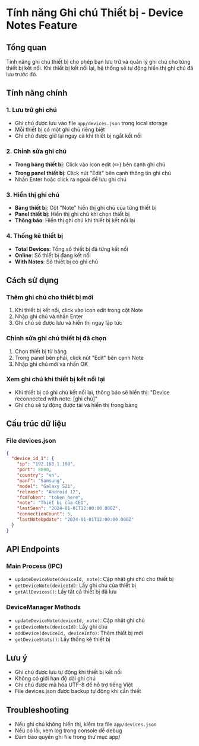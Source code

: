 # Tính năng Ghi chú Thiết bị - Device Notes Feature

## Tổng quan
Tính năng ghi chú thiết bị cho phép bạn lưu trữ và quản lý ghi chú cho từng thiết bị kết nối. Khi thiết bị kết nối lại, hệ thống sẽ tự động hiển thị ghi chú đã lưu trước đó.

## Tính năng chính

### 1. Lưu trữ ghi chú
- Ghi chú được lưu vào file `app/devices.json` trong local storage
- Mỗi thiết bị có một ghi chú riêng biệt
- Ghi chú được giữ lại ngay cả khi thiết bị ngắt kết nối

### 2. Chỉnh sửa ghi chú
- **Trong bảng thiết bị**: Click vào icon edit (✏️) bên cạnh ghi chú
- **Trong panel thiết bị**: Click nút "Edit" bên cạnh thông tin ghi chú
- Nhấn Enter hoặc click ra ngoài để lưu ghi chú

### 3. Hiển thị ghi chú
- **Bảng thiết bị**: Cột "Note" hiển thị ghi chú của từng thiết bị
- **Panel thiết bị**: Hiển thị ghi chú khi chọn thiết bị
- **Thông báo**: Hiển thị ghi chú khi thiết bị kết nối lại

### 4. Thống kê thiết bị
- **Total Devices**: Tổng số thiết bị đã từng kết nối
- **Online**: Số thiết bị đang kết nối
- **With Notes**: Số thiết bị có ghi chú

## Cách sử dụng

### Thêm ghi chú cho thiết bị mới
1. Khi thiết bị kết nối, click vào icon edit trong cột Note
2. Nhập ghi chú và nhấn Enter
3. Ghi chú sẽ được lưu và hiển thị ngay lập tức

### Chỉnh sửa ghi chú thiết bị đã chọn
1. Chọn thiết bị từ bảng
2. Trong panel bên phải, click nút "Edit" bên cạnh Note
3. Nhập ghi chú mới và nhấn OK

### Xem ghi chú khi thiết bị kết nối lại
- Khi thiết bị có ghi chú kết nối lại, thông báo sẽ hiển thị: "Device reconnected with note: [ghi chú]"
- Ghi chú sẽ tự động được tải và hiển thị trong bảng

## Cấu trúc dữ liệu

### File devices.json
```json
{
  "device_id_1": {
    "ip": "192.168.1.100",
    "port": 8080,
    "country": "vn",
    "manf": "Samsung",
    "model": "Galaxy S21",
    "release": "Android 12",
    "fcmToken": "token_here",
    "note": "Thiết bị của CEO",
    "lastSeen": "2024-01-01T12:00:00.000Z",
    "connectionCount": 5,
    "lastNoteUpdate": "2024-01-01T12:00:00.000Z"
  }
}
```

## API Endpoints

### Main Process (IPC)
- `updateDeviceNote(deviceId, note)`: Cập nhật ghi chú cho thiết bị
- `getDeviceNote(deviceId)`: Lấy ghi chú của thiết bị
- `getAllDevices()`: Lấy tất cả thiết bị đã lưu

### DeviceManager Methods
- `updateDeviceNote(deviceId, note)`: Cập nhật ghi chú
- `getDeviceNote(deviceId)`: Lấy ghi chú
- `addDevice(deviceId, deviceInfo)`: Thêm thiết bị mới
- `getDeviceStats()`: Lấy thống kê thiết bị

## Lưu ý
- Ghi chú được lưu tự động khi thiết bị kết nối
- Không có giới hạn độ dài ghi chú
- Ghi chú được mã hóa UTF-8 để hỗ trợ tiếng Việt
- File devices.json được backup tự động khi cần thiết

## Troubleshooting
- Nếu ghi chú không hiển thị, kiểm tra file `app/devices.json`
- Nếu có lỗi, xem log trong console để debug
- Đảm bảo quyền ghi file trong thư mục app/ 